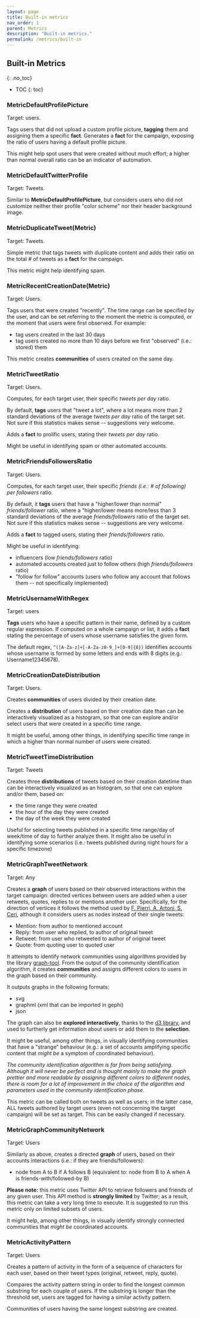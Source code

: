 ```yaml
---
layout: page
title: Built-in metrics
nav_order: 1
parent: Metrics
description: "Built-in metrics."
permalink: /metrics/built-in
---
```


## Built-in Metrics
{: .no_toc}


- TOC
{: toc}


### MetricDefaultProfilePicture

Target: users.

Tags users that did not upload a custom profile picture, **tagging** them and assigning them a specific **fact**.
Generates a **fact** for the campaign, exposing the ratio of users having a default profile picture.

This might help spot users that were created without much effort; a higher than normal overall ratio can be an indicator of automation.


### MetricDefaultTwitterProfile

Target: Tweets.

Similar to **MetricDefaultProfilePicture**, but considers users who did not customize neither their profile "color scheme" nor their header background image.


###  MetricDuplicateTweet(Metric)

Target: Tweets.

Simple metric that tags tweets with duplicate content and adds their ratio on the total # of tweets as a **fact** for the campaign.

This metric might help identifying spam.


### MetricRecentCreationDate(Metric)

Target: Users.

Tags users that were created "recently". The time range can be specified by the user, and can be set referring to the moment the metric is computed, or the moment that users were first observed.
For example:
  - tag users created in the last 30 days
  - tag users created no more than 10 days before we first "observed" (i.e.: stored) them

This metric creates **communities** of users created on the same day. 


### MetricTweetRatio

Target: Users.

Computes, for each target user, their specific *tweets per day* ratio.

By default, **tags** users that "tweet a lot", where a lot means more than 2 standard deviations of the average *tweets per day* ratio of the target set. Not sure if this statistics makes sense -- suggestions very welcome.

Adds a **fact** to prolific users, stating their *tweets per day* ratio.

Might be useful in identifying spam or other automated accounts.


### MetricFriendsFollowersRatio

Target: Users.

Computes, for each target user, their specific *friends (i.e.: # of following) per followers* ratio.

By default, it **tags** users that have a "higher/lower than normal" *friends/follower* ratio, where a "higher/lower means more/less than 3 standard deviations of the average *friends/followers* ratio of the target set. Not sure if this statistics makes sense -- suggestions are very welcome.

Adds a **fact** to tagged users, stating their *friends/followers* ratio.

Might be useful in identifying:

 - influencers (low *friends/followers* ratio)
 - automated accounts created just to follow others (high *friends/followers* ratio)
 - "follow for follow" accounts (users who follow any account that follows them -- not specifically implemented) 


### MetricUsernameWithRegex

Target: users

**Tags** users who have a specific pattern in their name, defined by a custom regular expression. If computed on a whole campaign or list, it adds a **fact** stating the percentage of users whose username satisfies the given form.

The default regex, ```^([A-Za-z]+[-A-Za-z0-9_]+[0-9]{8})``` identifies accounts whose username is formed by some letters and ends with 8 digits (e.g.: Username12345678).


### MetricCreationDateDistribution

Target: Users.

Creates **communities** of users divided by their creation date.

Creates a **distribution** of users based on their creation date than can be interactively visualized as a histogram, so that one can explore and/or select users that were created in a specific time range.

It might be useful, among other things, in identifying specific time range in which a higher than normal number of users were created.


### MetricTweetTimeDistribution

Target: Tweets

Creates three **distributions** of tweets based on their creation datetime than can be interactively visualized as an histogram, so that one can explore and/or them, based on:

 - the time range they were created 
 - the hour of the day they were created
 - the day of the week they were created

Useful for selecting tweets published in a specific time range/day of week/time of day to further analyze them.
It might also be useful in identifying some scenarios (i.e.: tweets published during night hours for a specific timezone)


### MetricGraphTweetNetwork

Target: Any

Creates a **graph** of users based on their observed interactions within the target campaign: directed vertices between users are added when a user retweets, quotes, replies to or mentions another user.
Specifically, for the direction of vertices it follows the method used by [F. Pierri, A. Artoni, S. Ceri](https://journals.plos.org/plosone/article?id=10.1371/journal.pone.0227821#sec002), although it considers users as nodes instead of their single tweets:


 - Mention: from author to mentioned account
 - Reply: from user who replied, to author of original tweet
 - Retweet: from user who retweeted to author of original tweet
 - Quote: from quoting user to quoted user

It attempts to identify network communities using algorithms provided by the library [graph-tool](https://www.graph-tool.skewed.de/). From the output of the community identification algorithm, it creates  **communities** and assigns different colors to users in the graph based on their community.

It outputs graphs in the following formats:

 - svg
 - graphml (xml that can be imported in gephi)
 - json 

The graph can also be **explored interactively**, thanks to the [d3 library](https://d3js.org/), and used to furtherly get information about users or add them to the **selection**.

It might be useful, among other things, in visually identifying communities that have a "strange" behaviour (e.g.: a set of accounts amplifying specific content that *might be* a symptom of coordinated behaviour).

*The community identification algorithm is far from being satisfying. Although it will never be perfect and is thought mainly to make the graph prettier and more readable by assigning different colors to different nodes, there is room for a lot of improvement in the choice of the algorithm and parameters used in the community identification phase.*

This metric can be called both on tweets as well as users; in the latter case, ALL tweets authored by target users (even not concerning the target campaign) will be set as target.
This can be easily changed if necessary.


### MetricGraphCommunityNetwork

Target: Users

Similarly as above, creates a directed **graph** of users, based on their accounts interactions (i.e.: if they are friends/followers):

 - node from A to B if A follows B (equivalent to: node from B to A when A is friends-with/followed-by B)

**Please note:** this metric uses Twitter API to retrieve followers and friends of any given user. This API method is **strongly limited** by Twitter; as a result, this metric can take a very long time to execute. It is suggested to run this metric only on limited subsets of users.

It might help, among other things, in visually identify strongly connected communities that *might be* coordinated accounts. 


### MetricActivityPattern

Target: Users

Creates a pattern of activity in the form of a sequence of characters for each user, based on their tweet types (original, retweet, reply, quote).

Compares the activity pattern string in order to find the longest common substring for each couple of users. If the substring is longer than the threshold set, users are tagged for having a similar activity pattern.

Communities of users having the same longest substring are created. 
